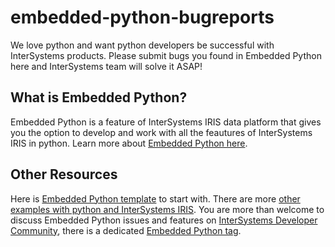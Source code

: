 # embedded-python-bugreports
We love python and want python developers be successful with InterSystems products.
Please submit bugs you found in Embedded Python here and InterSystems team will solve it ASAP!
## What is Embedded Python?
Embedded Python is a feature of InterSystems IRIS data platform that gives you the option to develop and work with all the feautures of InterSystems IRIS in python.
Learn more about [Embedded Python here]([url](https://docs.intersystems.com/irislatest/csp/docbook/DocBook.UI.Page.cls?KEY=AFL_epython)https://docs.intersystems.com/irislatest/csp/docbook/DocBook.UI.Page.cls?KEY=AFL_epython).

## Other Resources
Here is [Embedded Python template]([url](https://openexchange.intersystems.com/package/iris-embedded-python-template)) to start with.
There are more [other examples with python and InterSystems IRIS]([url](https://openexchange.intersystems.com/?python=1)).
You are more than welcome to discuss Embedded Python issues and features on [InterSystems Developer Community](community.intersystems.com), there is a dedicated [Embedded Python tag]([url](https://community.intersystems.com/tags/embedded-python)https://community.intersystems.com/tags/embedded-python).

